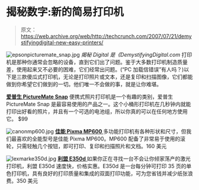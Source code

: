 # 揭秘数字:新的简易打印机

> 原文：<https://web.archive.org/web/http://techcrunch.com/2007/07/21/demystifyingdigital-new-easy-printers/>

![epsonpicturemate_snap.jpg](img/dcc537cedaeaf6a8debf023b0c59a164.png) *揭秘 Digital 是《DemystifyingDigital.com* 
打印机是那种你通常会忽略的设备，直到它们出了问题。鉴于大多数打印机制造质量差，使用起来又不必要的困难，它们经常出问题。(“PC 加载信错误”有人吗？)以下是三款傻瓜式打印机，无论是打印照片或文本，还是复印和扫描图像，它们都能做到你希望它们做到的一切。他们唯一不会做的事，就是让你难堪。

**[爱普生 PictureMate Snap](https://web.archive.org/web/20160418143213/http://www.demystifyingdigital.com/article.asp?type=pro&aID=212&pID=8)**
便携式照片打印机是一个有趣的类别，爱普生 PictureMate Snap 是最容易使用的产品之一。这个小桶形打印机在几秒钟内就能打印出好看的照片，并且有一个可选的电池组，所以你真的可以在任何地方使用它。
$99

![canonmp600.jpg](img/ddca3b17f7c8f4eabe5357cdbb219d64.png) **[佳能 Pixma MP600 ](https://web.archive.org/web/20160418143213/http://www.demystifyingdigital.com/article.asp?type=pro&aID=211&pID=8)** 
多功能打印机有各种形状和尺寸，但我们最喜欢的全能型号是佳能 Pixma MP600。MP600 配备了非常易于使用的滚轮，只需轻触几个按钮，即可打印、复印和扫描照片和文档。160 美元

![lexmarke350d.jpg](img/0f311ec8547d13d1c67360f6c50529fc.png) **[利盟 E350d ](https://web.archive.org/web/20160418143213/http://www.demystifyingdigital.com/article.asp?type=pro&aID=313&pID=8)** 
如果你正在寻找一台不会让你倾家荡产的激光打印机，利盟 E350d 速度快，价格实惠。E350d 是一台每分钟可打印 35 页的单色打印机，具有良好的打印质量和集成的双面打印功能，可为您省钱并减少纸张浪费。350 美元